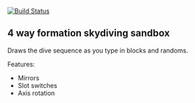 [![Build Status](https://travis-ci.org/ffkirill/4waysandbox.svg?branch=master)](https://travis-ci.org/ffkirill/4waysandbox)

## 4 way formation skydiving sandbox

Draws the dive sequence as you type in blocks and randoms.

Features:
 - Mirrors
 - Slot switches
 - Axis rotation
